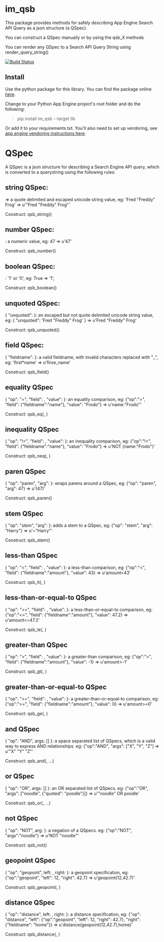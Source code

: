 # im_qsb
This package provides methods for safely describing App Engine Search API Query as a json structure (a QSpec).

You can construct a QSpec manually or by using the qsb_X methods

You can render any QSpec to a Search API Query String using render_query_string()

[![Build Status](https://travis-ci.org/emlynoregan/im_qsb.svg?branch=master)](https://travis-ci.org/emlynoregan/im_qsb)

## Install 

Use the python package for this library. You can find the package online [here](https://pypi.org/project/im-qsb/).

Change to your Python App Engine project's root folder and do the following:

> pip install im_qsb --target lib

Or add it to your requirements.txt. You'll also need to set up vendoring, see [app engine vendoring instructions here](https://cloud.google.com/appengine/docs/python/tools/using-libraries-python-27).

# QSpec

A QSpec is a json structure for describing a Search Engine API query, which is converted to a querystring using the following rules:

## string QSpec:
<string or unicode> => a quote delimited and escaped unicode string value, eg: 'Fred "Freddy" Frog' => u'"Fred \"Freddy\" Frog"'

Construct:
	qsb_string(<string or unicode>)

## number QSpec:
<number>: a numeric value, eg: 47 => u'47'

Construct:
	qsb_number(<number>)

## boolean QSpec:
<boolean>: '1' or '0', eg: True => '1', 

Construct:
	qsb_boolean(<boolean>)

## unquoted QSpec:
{ "unquoted": <string or unicode> }: an escaped but not quote delimited unicode string value, eg: { "unquoted": 'Fred "Freddy" Frog' } => u'Fred \"Freddy\" Frog'

Construct:
	qsb_unquoted(<string or unicode>)

## field QSpec:
{ "fieldname": <string or unicode> }: a valid fieldname, with invalid characters replaced with "_", eg: 'first*name' => u'firse_name'

Construct:
	qsb_field(<string or unicode>)

## equality QSpec
{ "op": "=", "field": <field QSpec>, "value": <QSpec> }: an equality comparison, eg: {"op":"=", "field": {"fieldname":"name"}, "value": "Frodo"} => u'name:"Frodo"'

Construct:
	qsb_eq(<field QSpec>, <QSpec>)

## inequality QSpec
{ "op": "!=", "field": <field QSpec>, "value": <QSpec> }: an inequality comparison, eg: {"op":"!=", "field": {"fieldname":"name"}, "value": "Frodo"} => u'NOT (name:"Frodo")'

Construct:
	qsb_neq(<field QSpec>, <QSpec>)

## paren QSpec
{ "op": "paren", "arg": <QSpec> }: wraps parens around a QSpec, eg: {"op": "paren", "arg": 47} => u'(47)'

Construct:
	qsb_paren(<QSpec>)

## stem QSpec
{ "op": "stem", "arg": <QSpec> }: adds a stem to a QSpec, eg: {"op": "stem", "arg": "Harry"} => u'~"Harry"'

Construct:
	qsb_stem(<QSpec>)

## less-than QSpec
{ "op": "<", "field": <field QSpec>, "value": <QSpec> }: a less-than comparison, eg: {"op":"<", "field": {"fieldname":"amount"}, "value": 43} => u'amount<43'

Construct:
	qsb_lt(<field QSpec>, <QSpec>)

## less-than-or-equal-to QSpec
{ "op": "<=", "field": <field QSpec>, "value": <QSpec> }: a less-than-or-equal-to comparison, eg: {"op":"<=", "field": {"fieldname":"amount"}, "value": 47.2} => u'amount<=47.2'

Construct:
	qsb_le(<field QSpec>, <QSpec>)

## greater-than QSpec
{ "op": ">", "field": <field QSpec>, "value": <QSpec> }: a greater-than comparison, eg: {"op":">", "field": {"fieldname":"amount"}, "value": -1} => u'amount>-1'

Construct:
	qsb_gt(<field QSpec>, <QSpec>)

## greater-than-or-equal-to QSpec
{ "op": ">=", "field": <field QSpec>, "value": <QSpec> }: a greater-than-or-equal-to comparison, eg: {"op":">=", "field": {"fieldname":"amount"}, "value": 0} => u'amount>=0'

Construct:
	qsb_ge(<field QSpec>, <QSpec>)

## and QSpec
{ "op": "AND", args: [<list of QSpec>] }: a space separated list of QSpecs, which is a valid way to express AND relationships. eg: {"op":"AND", "args": ["X", "Y", "Z"] => u'"X" "Y" "Z"'

Construct:
	qsb_and(<QSpec>, ...)

## or QSpec
{ "op": "OR", args: [<list of QSpec>] }: an OR separated list of QSpecs. eg: {"op":"OR", "args": ["noodle", {"quoted": "poodle"}]} => u'"noodle" OR poodle'

Construct:
	qsb_or(<QSpec>, ...)

## not QSpec
{ "op": "NOT", arg: <QSpec> }: a negation of a QSpecs. eg: {"op":"NOT", "args":"noodle"} => u'NOT "noodle"'

Construct:
	qsb_not(<QSpec>)

## geopoint QSpec
{ "op": "geopoint", left: <number QSpec>, right: <number QSpec> }: a geopoint specification, eg: {"op":"geopoint", "left": 12, "right": 42.7} => u'geopoint(12,42.7)'

Construct:
	qsb_geopoint(<number QSpec>, <number QSpec>)

## distance QSpec
{ "op": "distance", left: <QSpec>, right: <QSpec> }: a distance specification, eg: {"op": "distance", "left": {"op":"geopoint", "left": 12, "right": 42.7}, "right": {"fieldname": "home"}} => u'distance(geopoint(12,42.7),home)'

Construct:
	qsb_distance(<QSpec>, <QSpec>)

